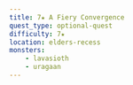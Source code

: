 ```yaml
---
title: 7★ A Fiery Convergence
quest_type: optional-quest
difficulty: 7★
location: elders-recess
monsters:
    - lavasioth
    - uragaan
---
```

